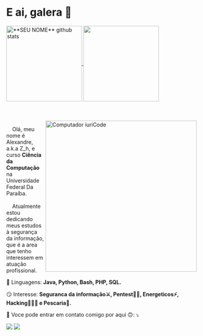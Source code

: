 # E ai, galera 👋


<div>
<a href="https://github.com/AlexandreMMelo">
 <img height="200em" align="center" src="https://github-readme-stats.vercel.app/api?username=AlexandreMMelo&theme=outrun&show_icons=true&count_private=true&line_height=27" alt="**SEU NOME** github stats"/>
</a>
<a href="https://github.com/AlexandreMMelo">
  <img height="200em" align="center" src="https://github-readme-stats.vercel.app/api/top-langs/?username=AlexandreMMelo&theme=outrun&hide_langs_below=1&line_height=27" />
</a>
</div>
<br>
<br>
<br>

<img src="https://raw.githubusercontent.com/MicaelliMedeiros/micaellimedeiros/master/image/computer-illustration.png" min-width="400px" max-width="400px" width="400px" align="right" alt="Computador iuriCode">

<p align="left"> 
    &nbsp&nbsp&nbsp&nbspOlá, meu nome é Alexandre, a.k.a Z_h, e curso <strong>Ciência da Computação</strong> na Universidade Federal Da Paraíba.<br><br>
    &nbsp&nbsp&nbsp&nbspAtualmente estou dedicando meus estudos à segurança da informação, que é a area que tenho interessem em atuação profissional.
</p>

<p align="left">
  🦄 Linguagens: <strong> Java, Python, Bash, PHP, SQL.</strong>
</p>

<p align="left">
  😏 Interesse: <strong>Seguranca da informação⚔️, Pentest🥷🏻, Energeticos⚡️, Hacking🧑🏻‍💻 e Pescaria🎣.</strong>
</p>

<p align="left">
  💌 Voce pode entrar em contato comigo por aqui 🙃: ⤵️
</p>

<p align="left">
  
  <a href="https://www.linkedin.com/in/alexandre-melo-3ab681181/" alt="Linkedin">
  <img src="https://img.shields.io/badge/-Linkedin-0e76a8?style=flat-square&logo=Linkedin&logoColor=white" /></a>
  <a href="https://www.instagram.com/_alexandremmelo/" alt="Instagram">
  <img src="https://img.shields.io/badge/-Instagram-DF0174?style=flat-square&labelColor=DF0174&logo=instagram&logoColor=white"/></a>
</p>  


